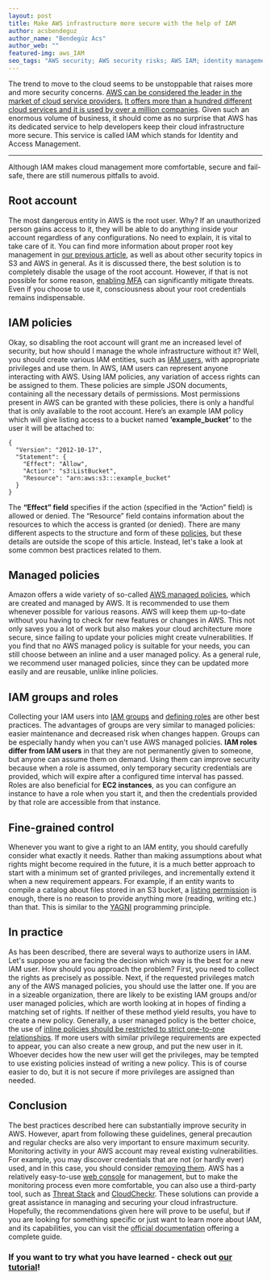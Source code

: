 ```yaml
---
layout: post
title: Make AWS infrastructure more secure with the help of IAM
author: acsbendeguz 
author_name: "Bendegúz Ács"
author_web: ""
featured-img: aws_IAM
seo_tags: "AWS security; AWS security risks; AWS IAM; identity management; access management"
---
```

The trend to move to the cloud seems to be unstoppable that raises more and more security concerns. [AWS can be considered the leader in the market of cloud service providers.](https://www.channelweb.co.uk/crn-uk/news/3034671/aws-dominates-public-cloud-with-40-per-cent-market-share) [It offers more than a hundred different cloud services and it is used by over a million companies](https://www.contino.io/insights/whos-using-aws). Given such an enormous volume of business, it should come as no surprise that AWS has its dedicated service to help developers keep their cloud infrastructure more secure. This service is called IAM which stands for Identity and Access Management.

<!--excerpt-->

----
Although IAM makes cloud management more comfortable, secure and fail-safe, there are still numerous pitfalls to avoid. 

## Root account

The most dangerous entity in AWS is the root user. Why? If an unauthorized person gains access to it, they will be able to do anything inside your account regardless of any configurations. No need to explain, it is vital to take care of it. You can find more information about proper root key management in [our previous article](https://blog.avatao.com/Security-issues-to-be-aware-of-before-moving-to-the-cloud/), as well as about other security topics in S3 and AWS in general. As it is discussed there, the best solution is to completely disable the usage of the root account. However, if that is not possible for some reason, [enabling MFA](https://aws.amazon.com/iam/details/mfa/) can significantly mitigate threats. Even if you choose to use it, consciousness about your root credentials remains indispensable.

## IAM policies

Okay, so disabling the root account will grant me an increased level of security, but how should I manage the whole infrastructure without it? Well, you should create various IAM entities, such as [IAM users](https://docs.aws.amazon.com/IAM/latest/UserGuide/id_users.html), with appropriate privileges and use them. In AWS, IAM users can represent anyone interacting with AWS. Using IAM policies, any variation of access rights can be assigned to them. These policies are simple JSON documents, containing all the necessary details of permissions. Most permissions present in AWS can be granted with these policies, there is only a handful that is only available to the root account. Here’s an example IAM policy which will give listing access to a bucket named **’example_bucket’** to the user it will be attached to:

```
{
  "Version": "2012-10-17",
  "Statement": {
    "Effect": "Allow",
    "Action": "s3:ListBucket",
    "Resource": "arn:aws:s3:::example_bucket"
  }
}
```

The **“Effect” field** specifies if the action (specified in the “Action” field) is allowed or denied. The “Resource” field contains information about the resources to which the access is granted (or denied). There are many different aspects to the structure and form of these [policies](https://docs.aws.amazon.com/IAM/latest/UserGuide/access_policies.html), but these details are outside the scope of this article. Instead, let's take a look at some common best practices related to them.

## Managed policies

Amazon offers a wide variety of so-called [AWS managed policies](https://docs.aws.amazon.com/IAM/latest/UserGuide/access_policies_managed-vs-inline.html#aws-managed-policies), which are created and managed by AWS. It is recommended to use them whenever possible for various reasons. AWS will keep them up-to-date without you having to check for new features or changes in AWS. This not only saves you a lot of work but also makes your cloud architecture more secure, since failing to update your policies might create vulnerabilities. If you find that no AWS managed policy is suitable for your needs, you can still choose between an inline and a user managed policy. As a general rule, we recommend user managed policies, since they can be updated more easily and are reusable, unlike inline policies.

## IAM groups and roles

Collecting your IAM users into [IAM groups](https://docs.aws.amazon.com/IAM/latest/UserGuide/id_groups.html) and [defining roles](https://docs.aws.amazon.com/IAM/latest/UserGuide/id_roles.html) are other best practices. The advantages of groups are very similar to managed policies: easier maintenance and decreased risk when changes happen. Groups can be especially handy when you can't use AWS managed policies. **IAM roles differ from IAM users** in that they are not permanently given to someone, but anyone can assume them on demand. Using them can improve security because when a role is assumed, only temporary security credentials are provided, which will expire after a configured time interval has passed. Roles are also beneficial for **EC2 instances**, as you can configure an instance to have a role when you start it, and then the credentials provided by that role are accessible from that instance. 

## Fine-grained control

Whenever you want to give a right to an IAM entity, you should carefully consider what exactly it needs. Rather than making assumptions about what rights might become required in the future, it is a much better approach to start with a minimum set of granted privileges, and incrementally extend it when a new requirement appears. For example, if an entity wants to compile a catalog about files stored in an S3 bucket, a [listing permission](https://docs.aws.amazon.com/AmazonS3/latest/API/v2-RESTBucketGET.html) is enough, there is no reason to provide anything more (reading, writing etc.) than that. This is similar to the [YAGNI](https://en.wikipedia.org/wiki/You_aren%27t_gonna_need_it) programming principle.

## In practice

As has been described, there are several ways to authorize users in IAM. Let's suppose you are facing the decision which way is the best for a new IAM user. How should you approach the problem? First, you need to collect the rights as precisely as possible. Next, if the requested privileges match any of the AWS managed policies, you should use the latter one. If you are in a sizeable organization, there are likely to be existing IAM groups and/or user managed policies, which are worth looking at in hopes of finding a matching set of rights. If neither of these method yield results, you have to create a new policy. Generally, a user managed policy is the better choice, the use of [inline policies should be restricted to strict one-to-one relationships](https://docs.aws.amazon.com/IAM/latest/UserGuide/access_policies_managed-vs-inline.html#policies-using-inline-policies). If more users with similar privilege requirements are expected to appear, you can also create a new group, and put the new user in it. Whoever decides how the new user will get the privileges, may be tempted to use existing policies instead of writing a new policy. This is of course easier to do, but it is not secure if more privileges are assigned than needed.

## Conclusion
The best practices described here can substantially improve security in AWS. However, apart from following these guidelines, general precaution and regular checks are also very important to ensure maximum security. Monitoring activity in your AWS account may reveal existing vulnerabilities. For example, you may discover credentials that are not (or hardly ever) used, and in this case, you should consider [removing them](https://docs.aws.amazon.com/IAM/latest/UserGuide/best-practices.html#remove-credentials). AWS has a relatively easy-to-use [web console](https://console.aws.amazon.com/iam/home) for management, but to make the monitoring process even more comfortable, you can also use a third-party tool, such as [Threat Stack](https://www.threatstack.com) and [CloudCheckr](https://www.cloudcheckr.com). These solutions can provide a great assistance in managing and securing your cloud infrastructure. Hopefully, the recommendations given here will prove to be useful, but if you are looking for something specific or just want to learn more about IAM, and its capabilities, you can visit the [official documentation](https://docs.aws.amazon.com/IAM/latest/UserGuide/introduction.html) offering a complete guide.

### If you want to try what you have learned - check out [our tutorial](https://platform.avatao.com/paths/34773552-4495-4c78-aba5-afc875a47255/challenges/4fd70196-e319-437f-a943-50d9e8b4eebb)! 
